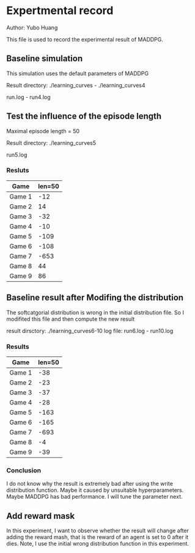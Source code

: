 # Expertmental record
Author: Yubo Huang

This file is used to record the experimental result of MADDPG.

## Baseline simulation

This simulation uses the default parameters of MADDPG

Result directory: ./learning_curves - ./learning_curves4

run.log - run4.log

## Test the influence of the episode length

Maximal episode length = 50

Result directory: ./learning_curves5

run5.log

### Resluts

| Game | len=50 |
|  ----  | ----  |
|Game 1| -12
|Game 2| 14
|Game 3| -32
|Game 4| -10
|Game 5| -109
|Game 6| -108
|Game 7| -653
|Game 8| 44
|Game 9| 86

## Baseline result after Modifing the distribution

The softcatgorial distribution is wrong in the initial distribution file. So I modifited this file and then compute the new result

result dirsctory: ./learning_curves6-10
log file: run6.log - run10.log

### Results
| Game | len=50 |
|  ----  | ----  |
|Game 1| -38
|Game 2| -23
|Game 3| -37
|Game 4| -28
|Game 5| -163
|Game 6| -165
|Game 7| -693
|Game 8| -4
|Game 9| -39

### Conclusion

I do not know why the result is extremely bad after using the write distribution function. Maybe it caused by unsuitable hyperparameters. Maybe MADDPG has bad performance. I will tune the parameter next. 

## Add reward mask

In this experiment, I want to observe whether the result will change after adding the reward mash, that is the reward of an agent is set to 0 after it dies. Note, I use the initial wrong distribution function in this experiment. 